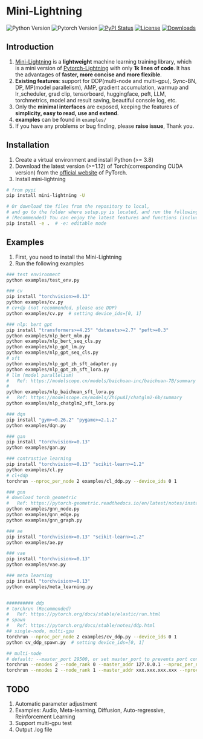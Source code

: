 # Mini-Lightning
![Python Version](https://img.shields.io/badge/python-%E2%89%A53.8-5be.svg)
![Pytorch Version](https://img.shields.io/badge/pytorch-%E2%89%A51.12%20%7C%20%E2%89%A52.0-orange.svg)
[![PyPI Status](https://badge.fury.io/py/mini-lightning.svg)](https://pypi.org/project/mini-lightning/)
[![License](https://img.shields.io/badge/License-MIT-yellowgreen.svg)](https://github.com/ustcml/mini-lightning/blob/main/LICENSE)
[![Downloads](https://pepy.tech/badge/mini-lightning)](https://pepy.tech/project/mini-lightning)


## Introduction
1. [Mini-Lightning](https://github.com/ustcml/mini-lightning/) is a **lightweight** machine learning training library, which is a mini version of [Pytorch-Lightning](https://www.pytorchlightning.ai/) with only **1k lines of code**. It has the advantages of **faster, more concise and more flexible**.
2. **Existing features**: support for DDP(multi-node and multi-gpu), Sync-BN, DP, MP(model parallelism), AMP, gradient accumulation, warmup and lr_scheduler, grad clip, tensorboard, huggingface, peft, LLM, torchmetrics, model and result saving, beautiful console log, etc.
3. Only the **minimal interfaces** are exposed, keeping the features of **simplicity, easy to read, use and extend**.
4. **examples** can be found in `examples/`
5. If you have any problems or bug finding, please **raise issue**, Thank you.


## Installation
1. Create a virtual environment and install Python (>= 3.8)
2. Download the latest version (>=1.12) of Torch(corresponding CUDA version) from the [official website](https://pytorch.org/get-started/locally/) of PyTorch. 
3. Install mini-lightning
```bash
# from pypi
pip install mini-lightning -U

# Or download the files from the repository to local,
# and go to the folder where setup.py is located, and run the following command
# (Recommended) You can enjoy the latest features and functions (including bug fixes)
pip install -e .  # -e: editable mode
```


## Examples
1. First, you need to install the Mini-Lightning
2. Run the following examples

```bash
### test environment
python examples/test_env.py

### cv
pip install "torchvision>=0.13"
python examples/cv.py
# cv+dp (not recommended, please use DDP)
python examples/cv.py  # setting device_ids=[0, 1]

### nlp: bert gpt
pip install "transformers>=4.25" "datasets>=2.7" "peft>=0.3"
python examples/nlp_bert_mlm.py
python examples/nlp_bert_seq_cls.py
python examples/nlp_gpt_lm.py
python examples/nlp_gpt_seq_cls.py
# sft
python examples/nlp_gpt_zh_sft_adapter.py
python examples/nlp_gpt_zh_sft_lora.py
# llm (model parallelism)
#   Ref: https://modelscope.cn/models/baichuan-inc/baichuan-7B/summary
#   
python examples/nlp_baichuan_sft_lora.py
#   Ref: https://modelscope.cn/models/ZhipuAI/chatglm2-6b/summary
python examples/nlp_chatglm2_sft_lora.py

### dqn
pip install "gym>=0.26.2" "pygame>=2.1.2"
python examples/dqn.py

### gan
pip install "torchvision>=0.13"
python examples/gan.py

### contrastive learning
pip install "torchvision>=0.13" "scikit-learn>=1.2"
python examples/cl.py
# cl+ddp
torchrun --nproc_per_node 2 examples/cl_ddp.py --device_ids 0 1

### gnn
# download torch_geometric
#   Ref: https://pytorch-geometric.readthedocs.io/en/latest/notes/installation.html
python examples/gnn_node.py
python examples/gnn_edge.py
python examples/gnn_graph.py

### ae
pip install "torchvision>=0.13" "scikit-learn>=1.2"
python examples/ae.py

### vae
pip install "torchvision>=0.13"
python examples/vae.py

### meta learning
pip install "torchvision>=0.13"
python examples/meta_learning.py


########## ddp
# torchrun (Recommended)
#   Ref: https://pytorch.org/docs/stable/elastic/run.html
# spawn
#   Ref: https://pytorch.org/docs/stable/notes/ddp.html
## single-node, multi-gpu
torchrun --nproc_per_node 2 examples/cv_ddp.py --device_ids 0 1
python cv_ddp_spawn.py  # setting device_ids=[0, 1]

## multi-node
# default: --master_port 29500, or set master_port to prevents port conflicts.
torchrun --nnodes 2 --node_rank 0 --master_addr 127.0.0.1 --nproc_per_node 4 examples/cv_ddp.py --device_ids 0 1 2 3
torchrun --nnodes 2 --node_rank 1 --master_addr xxx.xxx.xxx.xxx --nproc_per_node 4 examples/cv_ddp.py --device_ids 0 1 2 3
```


## TODO
1. Automatic parameter adjustment
2. Examples: Audio, Meta-learning, Diffusion, Auto-regressive, Reinforcement Learning
3. Support multi-gpu test
4. Output .log file
